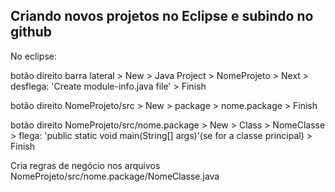 ## Criando novos projetos no Eclipse e subindo no github

No eclipse:

botão direito barra lateral > New > Java Project > NomeProjeto > Next > desflega: 'Create module-info.java file' > Finish

botão direito NomeProjeto/src > New > package > nome.package > Finish

botão direito NomeProjeto/src/nome.package > New > Class > NomeClasse > flega: 'public static void main(String[] args)'(se for a classe principal) > Finish

Cria regras de negócio nos arquivos NomeProjeto/src/nome.package/NomeClasse.java

